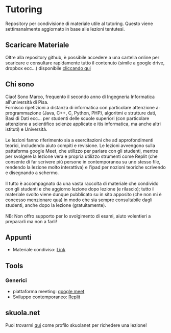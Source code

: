 # Tutoring
Repository per condivisione di materiale utile al tutoring. Questo viene settimanalmente aggiornato in base alle lezioni tentutesi.

## Scaricare Materiale
Oltre alla repository github, è possibile accedere a una cartella online per scaricare e consultare rapidamente tutto il contenuto (simile a google drive, dropbox ecc...) disponibile [cliccando qui](http://gcloudy.duckdns.org:5432/index.php/s/Mw9pASkynwaYRR7)


## Chi sono
Ciao! Sono Marco, frequento il secondo anno di Ingegneria Informatica all'università di Pisa. <br> Fornisco ripetizioni a distanza di informatica con particolare attenzione a: programmazione (Java, C++, C, Python, PHP), algoritmi e strutture dati, Basi di Dati ecc... per studenti delle scuole superiori (con particolare attenzione a scientifico scienze applicate e itis informatica, ma anche altri istituti) e Università.<br> <br>Le lezioni fanno riferimento sia a esercitazioni che ad approfondimenti teorici, includendo aiuto compiti e revisione. Le lezioni avvengono sulla pattaforma google Meet, che utilizzo per parlare con gli studenti, mentre per svolgere la lezione vera e propria utilizzo strumenti come Replit (che consente di far scrivere più persone in contemporanea su uno stesso file, rendendo la lezione molto interattiva) e l'ipad per nozioni teoriche scrivendo e disegnando a schermo. <br><br>Il tutto è accompagnato da una vasta raccolta di materiale che condivido con gli studenti e che aggiorno lezione dopo lezione (e rilascio); tutto il materiale svolto viene dunque pubblicato su in sito apposito (che non mi è concesso menzionare qua) in modo che sia sempre consultabile dagli studenti, anche dopo la lezione (gratuitamente). <br><br>NB: Non offro supporto per lo svolgimento di esami, aiuto volentieri a prepararli ma non a farli!

## Appunti
- Materiale condiviso: [Link](https://drive.google.com/drive/folders/1vMPaJSkE37-_iz1-Z7v2Vb4CY0NSxGL_?usp=sharing)


## Tools

### Generici
- piattaforma meeting: 	[google meet](https://meet.google.com/xuv-rwjc-qvo)
- Sviluppo contemporaneo: [Replit](https://replit.com/)


## skuola.net
Puoi trovarmi [qui](https://ripetizioni.skuola.net/profile/573871) come profilo skuolanet per richedere una lezione!